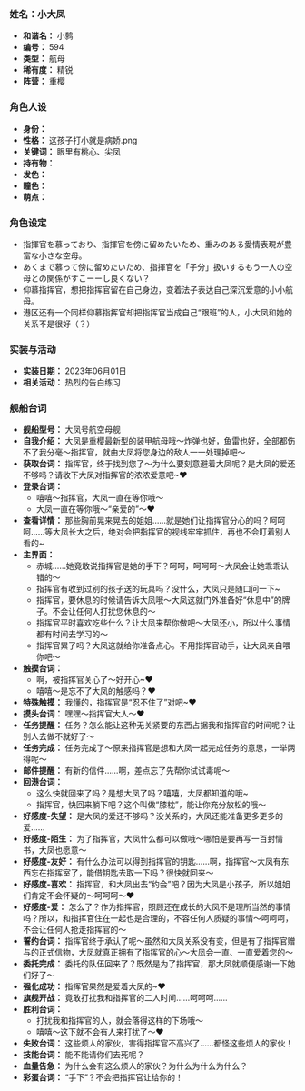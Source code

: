 ### 姓名：小大凤
* **和谐名：** 小鹩
* **编号：** 594
* **类型：** 航母
* **稀有度：** 精锐
* **阵营：** 重樱


### 角色人设
* **身份：** 
* **性格：** 这孩子打小就是病娇.png
* **关键词：** 眼里有桃心、尖凤
* **持有物：** 
* **发色：** 
* **瞳色：** 
* **萌点：** 


### 角色设定
* 指揮官を慕っており、指揮官を傍に留めたいため、重みのある愛情表現が豊富な小さな空母。
* あくまで慕って傍に留めたいため、指揮官を「子分」扱いするもう一人の空母との関係がすこーーし良くない？
* 仰慕指挥官，想把指挥官留在自己身边，变着法子表达自己深沉爱意的小小航母。
* 港区还有一个同样仰慕指挥官却把指挥官当成自己“跟班”的人，小大凤和她的关系不是很好（？）


### 实装与活动
* **实装日期：** 2023年06月01日
* **相关活动：** 热烈的告白练习


### 舰船台词
* **舰船型号：** 大凤号航空母舰
* **自我介绍：** 大凤是重樱最新型的装甲航母哦～炸弹也好，鱼雷也好，全部都伤不了我分毫～指挥官，就由大凤将您身边的敌人一一处理掉吧～
* **获取台词：** 指挥官，终于找到您了～为什么要刻意避着大凤呢？是大凤的爱还不够吗？请收下大凤对指挥官的浓浓爱意吧~❤
* **登录台词：**
  * 嘻嘻～指挥官，大凤一直在等你哦～
  * 大凤一直在等你哦～“亲爱的”～❤
* **查看详情：** 那些胸前晃来晃去的姐姐……就是她们让指挥官分心的吗？呵呵呵……等大凤长大之后，绝对会把指挥官的视线牢牢抓住，再也不会盯着别人看的~
* **主界面：**
  * 赤城……她竟敢说指挥官是她的手下？呵呵，呵呵呵～大凤会让她乖乖认错的～
  * 指挥官有收到过别的孩子送的玩具吗？没什么，大凤只是随口问一下~
  * 指挥官，要休息的时候请告诉大凤哦～大凤这就门外准备好“休息中”的牌子。不会让任何人打扰您休息的～
  * 指挥官平时喜欢吃些什么？让大凤来帮你做吧～大凤还小，所以什么事情都有时间去学习的～
  * 指挥官累了吗？大凤这就给你准备点心。不用指挥官动手，让大凤亲自喂你吧～
* **触摸台词：**
  * 啊，被指挥官关心了～好开心~❤
  * 嘻嘻～是忘不了大凤的触感吗？❤
* **特殊触摸：** 我懂的，指挥官是“忍不住了”对吧~❤
* **摸头台词：** 嘿嘿～指挥官大人～❤
* **任务提醒：** 任务？怎么能让这种无关紧要的东西占据我和指挥官的时间呢？让别人去做不就好了～
* **任务完成：** 任务完成了～原来指挥官是想和大凤一起完成任务的意思，一举两得呢～
* **邮件提醒：** 有新的信件……啊，差点忘了先帮你试试毒呢～
* **回港台词：**
  * 这么快就回来了吗？是想大凤了吗？嘻嘻，大凤都知道的哦~
  * 指挥官，快回来躺下吧？这个叫做“膝枕”，能让你充分放松的哦～
* **好感度-失望：** 是大凤的爱还不够吗？没关系的，大凤还能准备更多更多的爱……
* **好感度-陌生：** 为了指挥官，大凤什么都可以做哦～哪怕是要再写一百封情书，大凤也愿意～
* **好感度-友好：** 有什么办法可以得到指挥官的钥匙……啊，指挥官～大凤有东西忘在指挥室了，能借钥匙去取一下吗？很快就回来～
* **好感度-喜欢：** 指挥官，和大凤出去“约会”吧？因为大凤是小孩子，所以姐姐们肯定不会怀疑的～呵呵呵～❤
* **好感度-爱：** 怎么了？作为指挥官，照顾还在成长的大凤不是理所当然的事情吗？所以，和指挥官住在一起也是合理的，不容任何人质疑的事情～呵呵呵，不会让任何人抢走指挥官的～
* **誓约台词：** 指挥官终于承认了呢～虽然和大凤关系没有变，但是有了指挥官赠与的正式信物，大凤就真正拥有了指挥官的心～大凤会一直、一直爱着您的～
* **委托完成：** 委托的队伍回来了？既然是为了指挥官，那大凤就顺便感谢一下她们好了～
* **强化成功：** 指挥官果然是爱着大凤的~❤
* **旗舰开战：** 竟敢打扰我和指挥官的二人时间……呵呵呵……
* **胜利台词：**
  * 打扰我和指挥官的人，就会落得这样的下场哦～
  * 嘻嘻～这下就不会有人来打扰了～❤
* **失败台词：** 这些烦人的家伙，害得指挥官不高兴了……都怪这些烦人的家伙！
* **技能台词：** 能不能请你们去死呢？
* **血量告急：** 为什么会有这么烦人的家伙？为什么为什么为什么？
* **彩蛋台词：** “手下”？不会把指挥官让给你的！

